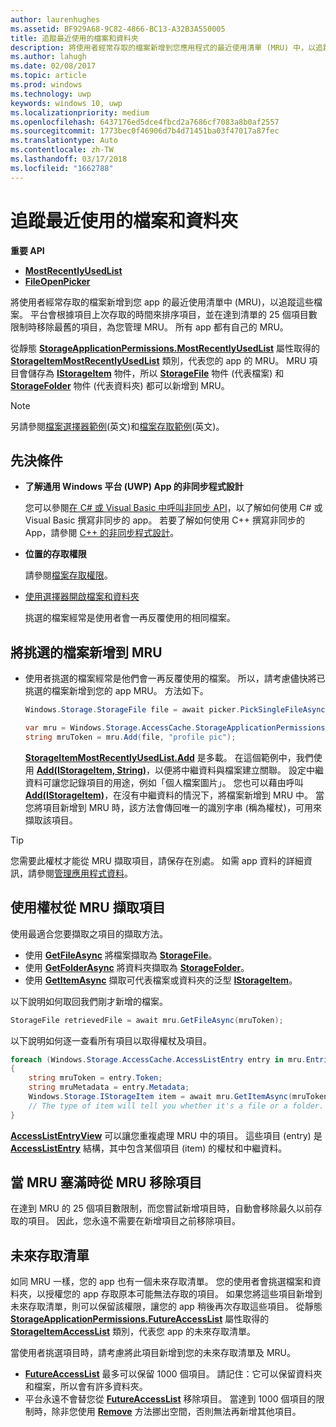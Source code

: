 ```yaml
---
author: laurenhughes
ms.assetid: BF929A68-9C82-4866-BC13-A32B3A550005
title: 追蹤最近使用的檔案和資料夾
description: 將使用者經常存取的檔案新增到您應用程式的最近使用清單 (MRU) 中，以追蹤這些檔案。
ms.author: lahugh
ms.date: 02/08/2017
ms.topic: article
ms.prod: windows
ms.technology: uwp
keywords: windows 10, uwp
ms.localizationpriority: medium
ms.openlocfilehash: 6437176ed5dce4fbcd2a7686cf7083a8b0af2557
ms.sourcegitcommit: 1773bec0f46906d7b4d71451ba03f47017a87fec
ms.translationtype: Auto
ms.contentlocale: zh-TW
ms.lasthandoff: 03/17/2018
ms.locfileid: "1662788"
---
```

# <a name="track-recently-used-files-and-folders"></a>追蹤最近使用的檔案和資料夾

**重要 API**

- [**MostRecentlyUsedList**](https://msdn.microsoft.com/library/windows/apps/br207458)
- [**FileOpenPicker**](https://msdn.microsoft.com/library/windows/apps/hh738369)

將使用者經常存取的檔案新增到您 app 的最近使用清單中 (MRU)，以追蹤這些檔案。 平台會根據項目上次存取的時間來排序項目，並在達到清單的 25 個項目數限制時移除最舊的項目，為您管理 MRU。 所有 app 都有自己的 MRU。

從靜態 [**StorageApplicationPermissions.MostRecentlyUsedList**](https://msdn.microsoft.com/library/windows/apps/br207458) 屬性取得的 [**StorageItemMostRecentlyUsedList**](https://msdn.microsoft.com/library/windows/apps/br207475) 類別，代表您的 app 的 MRU。 MRU 項目會儲存為 [**IStorageItem**](https://msdn.microsoft.com/library/windows/apps/br227129) 物件，所以 [**StorageFile**](https://msdn.microsoft.com/library/windows/apps/br227171) 物件 (代表檔案) 和 [**StorageFolder**](https://msdn.microsoft.com/library/windows/apps/br227230) 物件 (代表資料夾) 都可以新增到 MRU。

> [!NOTE]
> 另請參閱[檔案選擇器範例](http://go.microsoft.com/fwlink/p/?linkid=619994)(英文)和[檔案存取範例](http://go.microsoft.com/fwlink/p/?linkid=619995)(英文)。

 

## <a name="prerequisites"></a>先決條件

-   **了解通用 Windows 平台 (UWP) App 的非同步程式設計**

    您可以參閱[在 C# 或 Visual Basic 中呼叫非同步 API](https://msdn.microsoft.com/library/windows/apps/mt187337)，以了解如何使用 C# 或 Visual Basic 撰寫非同步的 app。 若要了解如何使用 C++ 撰寫非同步的 App，請參閱 [C++ 的非同步程式設計](https://msdn.microsoft.com/library/windows/apps/mt187334)。

-   **位置的存取權限**

    請參閱[檔案存取權限](file-access-permissions.md)。

-   [使用選擇器開啟檔案和資料夾](quickstart-using-file-and-folder-pickers.md)

    挑選的檔案經常是使用者會一再反覆使用的相同檔案。

 ## <a name="add-a-picked-file-to-the-mru"></a>將挑選的檔案新增到 MRU

-   使用者挑選的檔案經常是他們會一再反覆使用的檔案。 所以，請考慮儘快將已挑選的檔案新增到您的 app MRU。 方法如下。

    ```cs
    Windows.Storage.StorageFile file = await picker.PickSingleFileAsync();

    var mru = Windows.Storage.AccessCache.StorageApplicationPermissions.MostRecentlyUsedList;
    string mruToken = mru.Add(file, "profile pic");
    ```

    [**StorageItemMostRecentlyUsedList.Add**](https://msdn.microsoft.com/library/windows/apps/br207476) 是多載。 在這個範例中，我們使用 [**Add(IStorageItem, String)**](https://msdn.microsoft.com/library/windows/apps/br207481)，以便將中繼資料與檔案建立關聯。 設定中繼資料可讓您記錄項目的用途，例如「個人檔案圖片」。 您也可以藉由呼叫 [**Add(IStorageItem)**](https://msdn.microsoft.com/library/windows/apps/br207480)，在沒有中繼資料的情況下，將檔案新增到 MRU 中。 當您將項目新增到 MRU 時，該方法會傳回唯一的識別字串 (稱為權杖)，可用來擷取該項目。

> [!TIP]
> 您需要此權杖才能從 MRU 擷取項目，請保存在別處。 如需 app 資料的詳細資訊，請參閱[管理應用程式資料](https://msdn.microsoft.com/library/windows/apps/hh465109)。

## <a name="use-a-token-to-retrieve-an-item-from-the-mru"></a>使用權杖從 MRU 擷取項目

使用最適合您要擷取之項目的擷取方法。

-   使用 [**GetFileAsync**](https://msdn.microsoft.com/library/windows/apps/br207486) 將檔案擷取為 [**StorageFile**](https://msdn.microsoft.com/library/windows/apps/br227171)。
-   使用 [**GetFolderAsync**](https://msdn.microsoft.com/library/windows/apps/br207489) 將資料夾擷取為 [**StorageFolder**](https://msdn.microsoft.com/library/windows/apps/br227230)。
-   使用 [**GetItemAsync**](https://msdn.microsoft.com/library/windows/apps/br207492) 擷取可代表檔案或資料夾的泛型 [**IStorageItem**](https://msdn.microsoft.com/library/windows/apps/br227129)。

以下說明如何取回我們剛才新增的檔案。

```cs
StorageFile retrievedFile = await mru.GetFileAsync(mruToken);
```

以下說明如何逐一查看所有項目以取得權杖及項目。

```cs
foreach (Windows.Storage.AccessCache.AccessListEntry entry in mru.Entries)
{
    string mruToken = entry.Token;
    string mruMetadata = entry.Metadata;
    Windows.Storage.IStorageItem item = await mru.GetItemAsync(mruToken);
    // The type of item will tell you whether it's a file or a folder.
}
```

[**AccessListEntryView**](https://msdn.microsoft.com/library/windows/apps/br227349) 可以讓您重複處理 MRU 中的項目。 這些項目 (entry) 是 [**AccessListEntry**](https://msdn.microsoft.com/library/windows/apps/br227348) 結構，其中包含某個項目 (item) 的權杖和中繼資料。

## <a name="removing-items-from-the-mru-when-its-full"></a>當 MRU 塞滿時從 MRU 移除項目

在達到 MRU 的 25 個項目數限制，而您嘗試新增項目時，自動會移除最久以前存取的項目。 因此，您永遠不需要在新增項目之前移除項目。

## <a name="future-access-list"></a>未來存取清單

如同 MRU 一樣，您的 app 也有一個未來存取清單。 您的使用者會挑選檔案和資料夾，以授權您的 app 存取原本可能無法存取的項目。 如果您將這些項目新增到未來存取清單，則可以保留該權限，讓您的 app 稍後再次存取這些項目。 從靜態 [**StorageApplicationPermissions.FutureAccessList**](https://msdn.microsoft.com/library/windows/apps/br207457) 屬性取得的 [**StorageItemAccessList**](https://msdn.microsoft.com/library/windows/apps/br207459) 類別，代表您 app 的未來存取清單。

當使用者挑選項目時，請考慮將此項目新增到您的未來存取清單及 MRU。

-   [**FutureAccessList**](https://msdn.microsoft.com/library/windows/apps/br207457) 最多可以保留 1000 個項目。 請記住：它可以保留資料夾和檔案，所以會有許多資料夾。
-   平台永遠不會替您從 [**FutureAccessList**](https://msdn.microsoft.com/library/windows/apps/br207457) 移除項目。 當達到 1000 個項目的限制時，除非您使用 [**Remove**](https://msdn.microsoft.com/library/windows/apps/br207497) 方法挪出空間，否則無法再新增其他項目。
